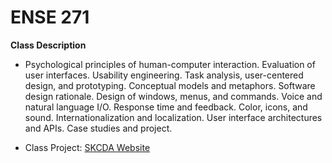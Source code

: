 # ENSE 271

**Class Description**
* Psychological principles of human-computer interaction. Evaluation of user interfaces. Usability engineering. Task analysis, user-centered design, and prototyping. Conceptual models and metaphors. Software design rationale. Design of windows, menus, and commands. Voice and natural language I/O. Response time and feedback. Color, icons, and sound. Internationalization and localization. User interface architectures and APIs. Case studies and project. 

* Class Project: [SKCDA Website](https://github.com/muhammadt1/SKCDA-Website)

